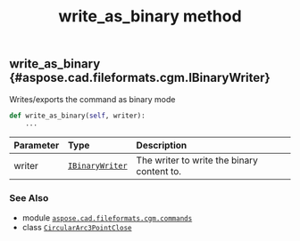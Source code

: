 ﻿---
title: write_as_binary method
second_title: Aspose.CAD for Python via .NET API References
description: 
type: docs
weight: 30
url: /python-net/aspose.cad.fileformats.cgm.commands/circulararc3pointclose/write_as_binary/
is_root: false
---

## write_as_binary {#aspose.cad.fileformats.cgm.IBinaryWriter}

Writes/exports the command as binary mode



```python
def write_as_binary(self, writer):
    ...
```


| Parameter | Type | Description |
| :- | :- | :- |
| writer | [`IBinaryWriter`](/cad/python-net/aspose.cad.fileformats.cgm/ibinarywriter) | The writer to write the binary content to. |



### See Also
* module [`aspose.cad.fileformats.cgm.commands`](../../)
* class [`CircularArc3PointClose`](/cad/python-net/aspose.cad.fileformats.cgm.commands/circulararc3pointclose)
